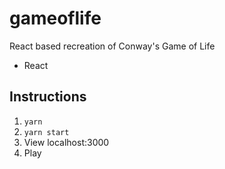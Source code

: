 # gameoflife
React based recreation of Conway's Game of Life

- React

## Instructions
1. `yarn`
2. `yarn start`
3. View localhost:3000
4. Play
